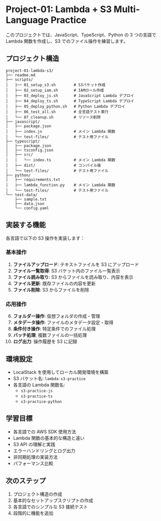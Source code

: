 # Project-01: Lambda + S3 Multi-Language Practice

このプロジェクトでは、JavaScript、TypeScript、Python の 3 つの言語で Lambda 関数を作成し、S3 でのファイル操作を練習します。

## プロジェクト構造

```
project-01-lambda-s3/
├── readme.md
├── scripts/
│   ├── 01_setup_s3.sh        # S3バケット作成
│   ├── 02_setup_iam.sh       # IAMロール作成
│   ├── 03_deploy_js.sh       # JavaScript Lambda デプロイ
│   ├── 04_deploy_ts.sh       # TypeScript Lambda デプロイ
│   ├── 05_deploy_python.sh   # Python Lambda デプロイ
│   ├── 06_test_all.sh        # 全言語テスト実行
│   └── 07_cleanup.sh         # リソース削除
├── javascript/
│   ├── package.json
│   ├── index.js              # メイン Lambda 関数
│   └── test-files/           # テスト用ファイル
├── typescript/
│   ├── package.json
│   ├── tsconfig.json
│   ├── src/
│   │   └── index.ts          # メイン Lambda 関数
│   ├── dist/                 # コンパイル後
│   └── test-files/           # テスト用ファイル
├── python/
│   ├── requirements.txt
│   ├── lambda_function.py    # メイン Lambda 関数
│   └── test-files/           # テスト用ファイル
└── test-data/
    ├── sample.txt
    ├── data.json
    └── config.yaml
```

## 実装する機能

各言語で以下の S3 操作を実装します：

### 基本操作

1. **ファイルアップロード**: テキストファイルを S3 にアップロード
2. **ファイル一覧取得**: S3 バケット内のファイル一覧表示
3. **ファイル読み取り**: S3 からファイルを読み取り、内容を表示
4. **ファイル更新**: 既存ファイルの内容を更新
5. **ファイル削除**: S3 からファイルを削除

### 応用操作

6. **フォルダー操作**: 仮想フォルダの作成・管理
7. **メタデータ操作**: ファイルのメタデータ設定・取得
8. **条件付き操作**: 特定条件でのファイル処理
9. **バッチ処理**: 複数ファイルの一括処理
10. **ログ出力**: 操作履歴を S3 に記録

## 環境設定

- LocalStack を使用してローカル開発環境を構築
- S3 バケット名: `lambda-s3-practice`
- 各言語の Lambda 関数名:
  - `s3-practice-js`
  - `s3-practice-ts`
  - `s3-practice-python`

## 学習目標

- 各言語での AWS SDK 使用方法
- Lambda 関数の基本的な構造と違い
- S3 API の理解と実践
- エラーハンドリングとログ出力
- 非同期処理の実装方法
- パフォーマンス比較

## 次のステップ

1. プロジェクト構造の作成
2. 基本的なセットアップスクリプトの作成
3. 各言語でのシンプルな S3 接続テスト
4. 段階的に機能を追加
